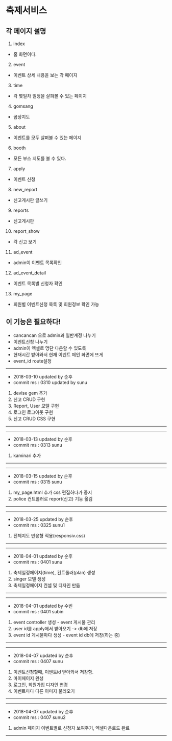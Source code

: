 # 축제서비스

## 각 페이지 설명

1. index
- 홈 화면이다.
2. event
- 이벤트 상세 내용을 보는 각 페이지
3. time
- 각 몇일차 일정을 살펴볼 수 있는 페이지
4. gomsang
- 곰상지도
5. about
- 이벤트를 모두 살펴볼 수 있는 페이지
6. booth
- 모든 부스 지도를 볼 수 있다.
7. apply
- 이벤트 신청
8. new_report
- 신고게시판 글쓰기
9. reports
- 신고게시판
10. report_show
- 각 신고 보기
11. ad_event
- admin이 이벤트 목록확인
12. ad_event_detail
- 이벤트 목록별 신청자 확인
13. my_page
- 회원별 이벤트신청 목록 및 회원정보 확인 가능

## 이 기능은 필요하다!

- cancancan 으로 admin과 일반계정 나누기
- 이벤트신청 나누기
- admin이 엑셀로 명단 다운할 수 있도록
- 현재시간 받아와서 현재 이벤트 메인 화면에 뜨게
- event_id route설정

------------------------------
- 2018-03-10 updated by 순후
- commit ms : 0310 updated by sunu
1.  devise gem 추가
2.  신고 CRUD 구현
3.  Report, User 모델 구현
4.  로그인 로그아웃 구현
5.  신고 CRUD CSS 구현
----------------------------------------

------------------------------
- 2018-03-13 updated by 순후
- commit ms : 0313 sunu
1.  kaminari 추가
----------------------------------------

------------------------------
- 2018-03-15 updated by 순후
- commit ms : 0315 sunu
1.  my_page.html 추가 css 편집하다가 중지
2.  police 컨트롤러로 report(신고) 기능 옮김
----------------------------------------

------------------------------
- 2018-03-25 updated by 순후
- commit ms : 0325 sunu1
1.  전체지도 반응형 적용(responsiv.css)
----------------------------------------

------------------------------
- 2018-04-01 updated by 순후
- commit ms : 0401 sunu
1. 축제일정페이지(time), 컨트롤러(plan) 생성
2. singer 모델 생성
3. 축제일정페이지 컨셉 및 디자인 만듦
----------------------------------------

------------------------------
- 2018-04-01 updated by 수빈
- commit ms : 0401 subin
1. event controller 생성 - event 게시물 관리
2. user id를 apply에서 받아오기 -> db에 저장
3. event id 게시물마다 생성 - event id db에 저장(하는 중)
----------------------------------------

------------------------------
- 2018-04-07 updated by 순후
- commit ms : 0407 sunu
1. 이벤트신청할때, 이벤트id 받아와서 저장함.
2. 마이페이지 완성
3. 로그인, 회원가입 디자인 변경
4. 이벤트마다 다른 이미지 불러오기
----------------------------------------

------------------------------
- 2018-04-07 updated by 순후
- commit ms : 0407 sunu2
1. admin 페이지 이벤트별로 신청자 보여주기, 엑셀다운로드 완료
----------------------------------------
